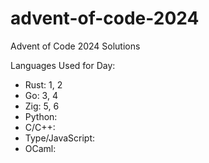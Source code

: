 # advent-of-code-2024
Advent of Code 2024 Solutions

Languages Used for Day: 
- Rust: 1, 2
- Go: 3, 4
- Zig: 5, 6
- Python: 
- C/C++: 
- Type/JavaScript: 
- OCaml: 
